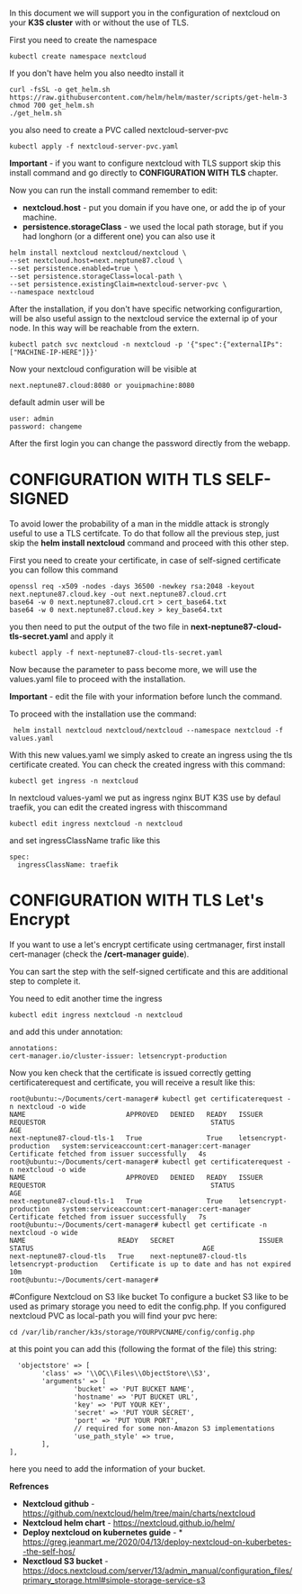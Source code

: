 In this document we will support you in the configuration of nextcloud on your **K3S cluster** with or without the use of TLS.

First you need to create the namespace
```
kubectl create namespace nextcloud
```

If you don't have helm you also needto install it
```
curl -fsSL -o get_helm.sh https://raw.githubusercontent.com/helm/helm/master/scripts/get-helm-3
chmod 700 get_helm.sh
./get_helm.sh
```

you also need to create a PVC called nextcloud-server-pvc
```
kubectl apply -f nextcloud-server-pvc.yaml
```
**Important** - if you want to configure nextcloud with TLS support skip this install command and go directly to **CONFIGURATION WITH TLS** chapter.

Now you can run the install command remember to edit:
* **nextcloud.host** - put you domain if you have one, or add the ip of your machine.
* **persistence.storageClass** - we used the local path storage, but if you had longhorn (or a different one) you can also use it


```
helm install nextcloud nextcloud/nextcloud \
--set nextcloud.host=next.neptune87.cloud \
--set persistence.enabled=true \
--set persistence.storageClass=local-path \
--set persistence.existingClaim=nextcloud-server-pvc \
--namespace nextcloud
```

After the installation, if you don't have specific networking configurartion, will be also useful assign to the nextcloud service the external ip of your node. In this way will be reachable from the extern.
```
kubectl patch svc nextcloud -n nextcloud -p '{"spec":{"externalIPs":["MACHINE-IP-HERE"]}}'
```

Now your nextcloud configuration will be visible at
```
next.neptune87.cloud:8080 or youipmachine:8080
```

default admin user will be
```
user: admin
password: changeme
```

After the first login you can change the password directly from the webapp.

# CONFIGURATION WITH TLS SELF-SIGNED

To avoid lower the probability of a man in the middle attack is strongly useful to use a TLS certifcate. To do that follow all the previous step, just skip the **helm install nextcloud** command and proceed with this other step.

First you need to create your certificate, in case of self-signed certificate you can follow this command
```
openssl req -x509 -nodes -days 36500 -newkey rsa:2048 -keyout next.neptune87.cloud.key -out next.neptune87.cloud.crt
base64 -w 0 next.neptune87.cloud.crt > cert_base64.txt
base64 -w 0 next.neptune87.cloud.key > key_base64.txt
```

you then need to put the output of the two file in **next-neptune87-cloud-tls-secret.yaml** and apply it
```
kubectl apply -f next-neptune87-cloud-tls-secret.yaml
```
Now because the parameter to pass become more, we will use the values.yaml file to proceed with the installation.

**Important** - edit the file with your information before lunch the command.

To proceed with the installation use the command:
```
 helm install nextcloud nextcloud/nextcloud --namespace nextcloud -f values.yaml
``` 

With this new values.yaml we simply asked to create an ingress using the tls certificate created. You can check the created ingress with this command:

```
kubectl get ingress -n nextcloud
```

In nextcloud values-yaml we put as ingress nginx BUT K3S use by defaul traefik, you can edit the created ingress with thiscommand
```
kubectl edit ingress nextcloud -n nextcloud
``` 

and set ingressClassName trafic like this

``` 
spec:
  ingressClassName: traefik
```

# CONFIGURATION WITH TLS Let's Encrypt

If you want to use a let's encrypt certificate using certmanager, first install cert-manager (check the **/cert-manager guide**). 

You can sart the step with the self-signed certificate and this are additional step to complete it.


You need to edit another time the ingress
```
kubectl edit ingress nextcloud -n nextcloud
```

and add this under annotation:
```
annotations:
cert-manager.io/cluster-issuer: letsencrypt-production
``` 

Now you ken check that the certificate is issued correctly getting certificaterequest and certificate, you will receive a result like this:

``` 
root@ubuntu:~/Documents/cert-manager# kubectl get certificaterequest -n nextcloud -o wide
NAME                         APPROVED   DENIED   READY   ISSUER                   REQUESTOR                                         STATUS                                         AGE
next-neptune87-cloud-tls-1   True                True    letsencrypt-production   system:serviceaccount:cert-manager:cert-manager   Certificate fetched from issuer successfully   4s
root@ubuntu:~/Documents/cert-manager# kubectl get certificaterequest -n nextcloud -o wide
NAME                         APPROVED   DENIED   READY   ISSUER                   REQUESTOR                                         STATUS                                         AGE
next-neptune87-cloud-tls-1   True                True    letsencrypt-production   system:serviceaccount:cert-manager:cert-manager   Certificate fetched from issuer successfully   7s
root@ubuntu:~/Documents/cert-manager# kubectl get certificate -n nextcloud -o wide
NAME                       READY   SECRET                     ISSUER                   STATUS                                          AGE
next-neptune87-cloud-tls   True    next-neptune87-cloud-tls   letsencrypt-production   Certificate is up to date and has not expired   10m
root@ubuntu:~/Documents/cert-manager#
``` 

#Configure Nextcloud on S3 like bucket
To configure a bucket S3 like to be used as primary storage you need to edit the config.php. If you configured nextcloud PVC as local-path you will find your pvc here:


```
cd /var/lib/rancher/k3s/storage/YOURPVCNAME/config/config.php

```

at this point you can add this (following the format of the file) this string:

```
  'objectstore' => [
        'class' => '\\OC\\Files\\ObjectStore\\S3',
        'arguments' => [
                'bucket' => 'PUT BUCKET NAME',
                'hostname' => 'PUT BUCKET URL',
                'key' => 'PUT YOUR KEY',
                'secret' => 'PUT YOUR SECRET',
                'port' => 'PUT YOUR PORT',
                // required for some non-Amazon S3 implementations
                'use_path_style' => true, 
        ],
],
```

here you need to add the information of your bucket.


**Refrences**
* **Nextcloud github** - https://github.com/nextcloud/helm/tree/main/charts/nextcloud
* **Nextcloud helm chart** - https://nextcloud.github.io/helm/
* **Deploy nextcloud on kubernetes guide** - * https://greg.jeanmart.me/2020/04/13/deploy-nextcloud-on-kuberbetes--the-self-hos/
* **Nexctloud S3 bucket** - https://docs.nextcloud.com/server/13/admin_manual/configuration_files/primary_storage.html#simple-storage-service-s3
